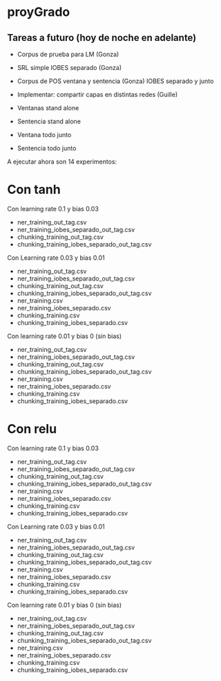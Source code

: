 # proyGrado
## Tareas a futuro (hoy de noche en adelante)

+ Corpus de prueba para LM (Gonza)
+ SRL simple IOBES separado (Gonza)
+ Corpus de POS ventana y sentencia (Gonza) IOBES separado y junto
+ Implementar: compartir capas en distintas redes (Guille)

+ Ventanas stand alone
+ Sentencia stand alone
+ Ventana todo junto
+ Sentencia todo junto

A ejecutar ahora son 14 experimentos:

# Con tanh

Con learning rate 0.1 y bias 0.03

+ ner_training_out_tag.csv
+ ner_training_iobes_separado_out_tag.csv
+ chunking_training_out_tag.csv
+ chunking_training_iobes_separado_out_tag.csv

Con Learning rate 0.03 y bias 0.01

+ ner_training_out_tag.csv
+ ner_training_iobes_separado_out_tag.csv
+ chunking_training_out_tag.csv
+ chunking_training_iobes_separado_out_tag.csv
+ ner_training.csv
+ ner_training_iobes_separado.csv
+ chunking_training.csv
+ chunking_training_iobes_separado.csv

Con learning rate 0.01 y bias 0 (sin bias)

+ ner_training_out_tag.csv
+ ner_training_iobes_separado_out_tag.csv
+ chunking_training_out_tag.csv
+ chunking_training_iobes_separado_out_tag.csv
+ ner_training.csv
+ ner_training_iobes_separado.csv
+ chunking_training.csv
+ chunking_training_iobes_separado.csv

# Con relu

Con learning rate 0.1 y bias 0.03

+ ner_training_out_tag.csv
+ ner_training_iobes_separado_out_tag.csv
+ chunking_training_out_tag.csv
+ chunking_training_iobes_separado_out_tag.csv
+ ner_training.csv
+ ner_training_iobes_separado.csv
+ chunking_training.csv
+ chunking_training_iobes_separado.csv

Con Learning rate 0.03 y bias 0.01

+ ner_training_out_tag.csv
+ ner_training_iobes_separado_out_tag.csv
+ chunking_training_out_tag.csv
+ chunking_training_iobes_separado_out_tag.csv
+ ner_training.csv
+ ner_training_iobes_separado.csv
+ chunking_training.csv
+ chunking_training_iobes_separado.csv

Con learning rate 0.01 y bias 0 (sin bias)

+ ner_training_out_tag.csv
+ ner_training_iobes_separado_out_tag.csv
+ chunking_training_out_tag.csv
+ chunking_training_iobes_separado_out_tag.csv
+ ner_training.csv
+ ner_training_iobes_separado.csv
+ chunking_training.csv
+ chunking_training_iobes_separado.csv